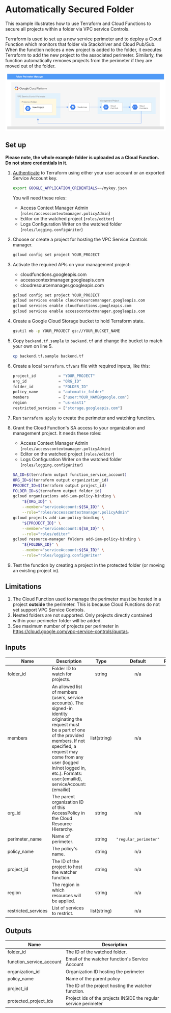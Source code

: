 # Automatically Secured Folder

This example illustrates how to use Terraform and Cloud Functions to secure all projects within a folder via VPC service Controls.

Terraform is used to set up a new service perimeter and to deploy a Cloud Function which monitors that folder via Stackdriver and Cloud Pub/Sub. When the function notices a new project is added to the folder, it executes Terraform to add the new project to the associated perimeter. Similarly, the function automatically removes projects from the perimeter if they are moved out of the folder.

![Diagram](./diagram.png)

## Set up

**Please note, the whole example folder is uploaded as a Cloud Function. Do not store credentials in it.**

1. [Authenticate](https://www.terraform.io/docs/providers/google/provider_reference.html#credentials-1) to Terraform using either your user account or an exported Service Account key.

    ```bash
    export GOOGLE_APPLICATION_CREDENTIALS=~/mykey.json
    ```

    You will need these roles:

    - Access Context Manager Admin (`roles/accesscontextmanager.policyAdmin`)
    - Editor on the watched project (`roles/editor`)
    - Logs Configuration Writer on the watched folder (`roles/logging.configWriter`)

2. Choose or create a project for hosting the VPC Service Controls manager.

    ```bash
    gcloud config set project YOUR_PROJECT
    ```

3. Activate the required APIs on your management project:
    - cloudfunctions.googleapis.com
    - accesscontextmanager.googleapis.com
    - cloudresourcemanager.googleapis.com

    ```bash
    gcloud config set project YOUR_PROJECT
    gcloud services enable cloudresourcemanager.googleapis.com
    gcloud services enable cloudfunctions.googleapis.com
    gcloud services enable accesscontextmanager.googleapis.com
    ```

3. Create a Google Cloud Storage bucket to hold Terraform state.

    ```sh
    gsutil mb -p YOUR_PROJECT gs://YOUR_BUCKET_NAME
    ```

4. Copy `backend.tf.sample` to `backend.tf` and change the bucket to match your own on line 5.

    ```sh
    cp backend.tf.sample backend.tf
    ```

3. Create a local `terraform.tfvars` file with required inputs, like this:

    ```tf
    project_id          = "YOUR_PROJECT"
    org_id              = "ORG_ID"
    folder_id           = "FOLDER_ID"
    policy_name         = "automatic_folder"
    members             = ["user:YOUR_NAME@google.com"]
    region              = "us-east1"
    restricted_services = ["storage.googleapis.com"]
    ```

4. Run `terraform apply` to create the perimeter and watching function.

5. Grant the Cloud Function's SA access to your organization and management project. It needs these roles:

    - Access Context Manager Admin (`roles/accesscontextmanager.policyAdmin`)
    - Editor on the watched project (`roles/editor`)
    - Logs Configuration Writer on the watched folder (`roles/logging.configWriter`)

    ```bash
    SA_ID=$(terraform output function_service_account)
    ORG_ID=$(terraform output organization_id)
    PROJECT_ID=$(terraform output project_id)
    FOLDER_ID=$(terraform output folder_id)
    gcloud organizations add-iam-policy-binding \
        "${ORG_ID}" \
        --member="serviceAccount:${SA_ID}" \
        --role="roles/accesscontextmanager.policyAdmin"
    gcloud projects add-iam-policy-binding \
        "${PROJECT_ID}" \
        --member="serviceAccount:${SA_ID}" \
        --role="roles/editor"
    gcloud resource-manager folders add-iam-policy-binding \
        "${FOLDER_ID}" \
        --member="serviceAccount:${SA_ID}" \
        --role="roles/logging.configWriter"
    ```

6. Test the function by creating a project in the protected folder (or moving an existing project in).

## Limitations
1. The Cloud Function used to manage the perimeter must be hosted in a project **outside** the perimeter. This is because Cloud Functions do not yet support VPC Service Controls.
2. Nested folders are not supported. Only projects directly contained within your perimeter folder will be added.
3. See maximum number of projects per perimeter in https://cloud.google.com/vpc-service-controls/quotas.

<!-- BEGINNING OF PRE-COMMIT-TERRAFORM DOCS HOOK -->
## Inputs

| Name | Description | Type | Default | Required |
|------|-------------|:----:|:-----:|:-----:|
| folder\_id | Folder ID to watch for projects. | string | n/a | yes |
| members | An allowed list of members (users, service accounts). The signed-in identity originating the request must be a part of one of the provided members. If not specified, a request may come from any user (logged in/not logged in, etc.). Formats: user:{emailid}, serviceAccount:{emailid} | list(string) | n/a | yes |
| org\_id | The parent organization ID of this AccessPolicy in the Cloud Resource Hierarchy. | string | n/a | yes |
| perimeter\_name | Name of perimeter. | string | `"regular_perimeter"` | no |
| policy\_name | The policy's name. | string | n/a | yes |
| project\_id | The ID of the project to host the watcher function. | string | n/a | yes |
| region | The region in which resources will be applied. | string | n/a | yes |
| restricted\_services | List of services to restrict. | list(string) | n/a | yes |

## Outputs

| Name | Description |
|------|-------------|
| folder\_id | The ID of the watched folder. |
| function\_service\_account | Email of the watcher function's Service Account |
| organization\_id | Organization ID hosting the perimeter |
| policy\_name | Name of the parent policy |
| project\_id | The ID of the project hosting the watcher function. |
| protected\_project\_ids | Project ids of the projects INSIDE the regular service perimeter |

<!-- END OF PRE-COMMIT-TERRAFORM DOCS HOOK -->
